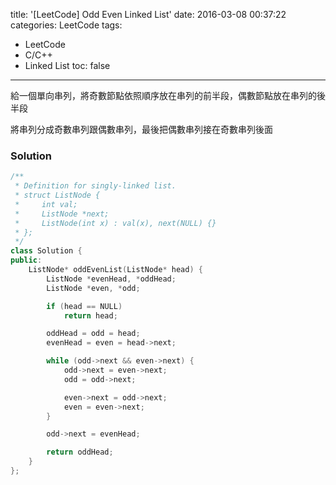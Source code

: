title: '[LeetCode] Odd Even Linked List'
date: 2016-03-08 00:37:22
categories: LeetCode
tags:
- LeetCode
- C/C++
- Linked List
toc: false
---
給一個單向串列，將奇數節點依照順序放在串列的前半段，偶數節點放在串列的後半段

<!-- more -->

將串列分成奇數串列跟偶數串列，最後把偶數串列接在奇數串列後面

### Solution

``` c++
/**
 * Definition for singly-linked list.
 * struct ListNode {
 *     int val;
 *     ListNode *next;
 *     ListNode(int x) : val(x), next(NULL) {}
 * };
 */
class Solution {
public:
    ListNode* oddEvenList(ListNode* head) {
        ListNode *evenHead, *oddHead;
        ListNode *even, *odd;

        if (head == NULL)
            return head;

        oddHead = odd = head;
        evenHead = even = head->next;

        while (odd->next && even->next) {
            odd->next = even->next;
            odd = odd->next;

            even->next = odd->next;
            even = even->next;
        }

        odd->next = evenHead;

        return oddHead;
    }
};
```
